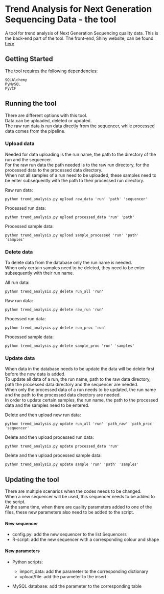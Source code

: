 # Trend Analysis for Next Generation Sequencing Data - the tool

A tool for trend analysis of Next Generation Sequencing quality data.
This is the back-end part of the tool. The front-end, Shiny website, can be found [here](https://github.com/ALuesink/Trend_Analysis_website "Trend Analysis website")

## Getting Started 
The tool requires the following dependencies:
```
SQLAlchemy
PyMySQL
PyVCF
```

## Running the tool
There are different options with this tool.  
Data can be uploaded, deleted or updated.  
The raw run data is run data directly from the sequencer, while processed data comes from the pipeline. 

### Upload data
Needed for data uploading is the run name, the path to the directory of the run and the sequencer.  
For the raw run data the path needed is to the raw run directory, for the processed data to the processed data directory.  
When not all samples of a run need to be uploaded, these samples need to be enter subsequently with the path to their processed run directory.  

Raw run data:
```
python trend_analysis.py upload raw_data 'run' 'path' 'sequencer'
```
Processed run data:
```
python trend_analysis.py upload processed_data 'run' 'path'
```
Processed sample data:
```
python trend_analysis.py upload sample_processed 'run' 'path' 'samples'
```

### Delete data
To delete data from the database only the run name is needed.  
When only certain samples need to be deleted, they need to be enter subsequently with their run name.  

All run data:
```
python trend_analysis.py delete run_all 'run'
```
Raw run data:
```
python trend_analysis.py delete raw_run 'run'
```
Processed run data:
```
python trend_analysis.py delete run_proc 'run'
```
Processed sample data:
```
python trend_analysis.py delete sample_proc 'run' 'samples'
```

### Update data
When data in the database needs to be update the data will be delete first before the new data is added.  
To update all data of a run, the run name, path to the raw data directory, path the processed data directory and the sequencer are needed.  
When only the processed data of a run needs to be updated, the run name and the path to the processed data directory are needed.  
In order to update certain samples, the run name, the path to the processed data and the samples need to be entered.  

Delete and then upload new run data:
```
python trend_analysis.py update run_all 'run' 'path_raw' 'path_proc' 'sequencer'
```
Delete and then upload processed run data:
```
python trend_analysis.py update processed_data 'run'
```
Delete and then upload processed sample data:
```
python trend_analysis.py update sample 'run' 'path' 'samples'
```

## Updating the tool
There are multiple scenarios when the codes needs to be changed.  
When a new sequencer will be used, this sequencer needs to be added to the script.  
At the same time, when there are quality parameters added to one of the files, these new parameters also need to be added to the script.  

#### New sequencer
* config.py: add the new sequencer to the list Sequencers
* R-script: add the new sequencer with a corresponding colour and shape

#### New parameters
* Python scripts:
  * import_data: add the parameter to the corresponding dictionary
  * upload/file: add the parameter to the insert

* MySQL database: add the parameter to the corresponding table
